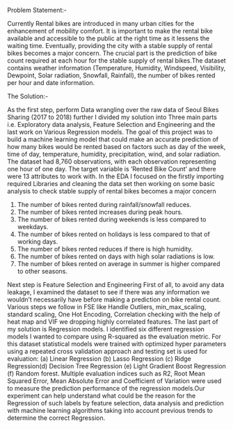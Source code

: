 Problem Statement:-	


Currently Rental bikes are introduced in many urban cities for the enhancement of mobility comfort. It is important to make the rental bike available and accessible to the public at the right time as it lessens the waiting time. Eventually, providing the city with a stable supply of rental bikes becomes a major concern. The crucial part is the prediction of bike count required at each hour for the stable supply of rental bikes.The dataset contains weather information (Temperature, Humidity, Windspeed, Visibility, Dewpoint, Solar radiation, Snowfall, Rainfall), the number of bikes rented per hour and date information.


The Solution:-


As the first step, perform Data wrangling over the raw data of  Seoul Bikes Sharing (2017 to 2018) further I divided my solution  into Three main parts i.e. Exploratory data analysis, Feature Selection and Engineering and the last work on Various Regression models.
The goal of this project was to build a machine learning model that could make an accurate prediction of how many bikes would be rented based on factors such as day of the week, time of day, temperature, humidity, precipitation, wind, and solar radiation. The dataset had 8,760 observations, with each observation representing one hour of one day. The target variable is ‘Rented Bike Count’ and there were 13 attributes to work with.
In the EDA I focused on the firstly importing required Libraries and cleaning the data set then working on some basic analysis to check stable supply of rental bikes becomes a major concern
1. The number of bikes rented during rainfall/snowfall reduces.
2. The number of bikes rented increases during peak hours.
3. The number of bikes rented during weekends is less compared to weekdays.
4. The number of bikes rented on holidays is less compared to that of working days.
5. The number of bikes rented reduces if there is high humidity.
6. The number of bikes rented on days with high solar radiations is low.
7. The number of bikes rented on average in summer is higher compared to other seasons.

Next step is Feature Selection and Engineering First of all, to avoid any data leakage, I examined the dataset to see if there was any information we wouldn’t necessarily have before making a prediction on bike rental count. Various steps we follow in FSE like Handle Outliers, min_max_scaling, standard scaling, One Hot Encoding, Correlation checking with the help of heat map and VIF we dropping highly correlated features.
The last part of my solution is Regression models. I identified six different regression models I wanted to compare using R-squared as the evaluation metric. For this dataset statistical models were trained with optimized hyper parameters using a repeated cross validation approach and testing set is used for evaluation: (a) Linear Regression (b) Lasso Regression (c) Ridge Regression(d) Decision Tree Regression (e) Light Gradient Boost Regression (f) Random forest. Multiple evaluation indices such as R2, Root Mean Squared Error, Mean Absolute Error and Coefficient of Variation were used to measure the prediction performance of the regression models.Our experiment can help understand what could be the reason for the Regression of such labels by feature selection, data analysis and prediction with machine learning algorithms taking into account previous trends to determine the correct Regression.

